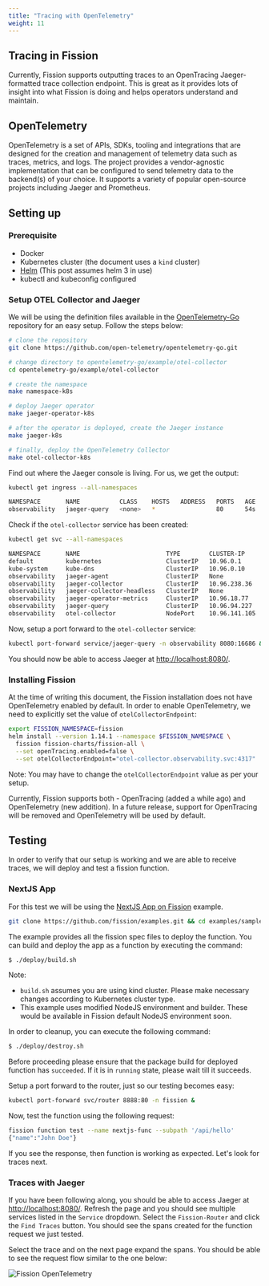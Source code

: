 ```yaml
---
title: "Tracing with OpenTelemetry"
weight: 11
---
```


## Tracing in Fission

Currently, Fission supports outputting traces to an OpenTracing Jaeger-formatted trace collection endpoint. This is great as it provides lots of insight into what Fission is doing and helps operators understand and maintain.

## OpenTelemetry

OpenTelemetry is a set of APIs, SDKs, tooling and integrations that are designed for the creation and management of telemetry data such as traces, metrics, and logs. The project provides a vendor-agnostic implementation that can be configured to send telemetry data to the backend(s) of your choice. It supports a variety of popular open-source projects including Jaeger and Prometheus.

## Setting up

### Prerequisite

- Docker
- Kubernetes cluster (the document uses a `kind` cluster)
- [Helm](https://helm.sh/) (This post assumes helm 3 in use)
- kubectl and kubeconfig configured

### Setup OTEL Collector and Jaeger

We will be using the definition files available in the [OpenTelemetry-Go](https://github.com/open-telemetry/opentelemetry-go.git) repository for an easy setup.
Follow the steps below:

```sh
# clone the repository
git clone https://github.com/open-telemetry/opentelemetry-go.git

# change directory to opentelemetry-go/example/otel-collector
cd opentelemetry-go/example/otel-collector

# create the namespace
make namespace-k8s

# deploy Jaeger operator
make jaeger-operator-k8s

# after the operator is deployed, create the Jaeger instance
make jaeger-k8s

# finally, deploy the OpenTelemetry Collector
make otel-collector-k8s
```

Find out where the Jaeger console is living. For us, we get the output:

```sh
kubectl get ingress --all-namespaces

NAMESPACE       NAME           CLASS    HOSTS   ADDRESS   PORTS   AGE
observability   jaeger-query   <none>   *                 80      54s
```

Check if the `otel-collector` service has been created:

```sh
kubectl get svc --all-namespaces

NAMESPACE       NAME                        TYPE        CLUSTER-IP      EXTERNAL-IP   PORT(S)                                  AGE
default         kubernetes                  ClusterIP   10.96.0.1       <none>        443/TCP                                  2m39s
kube-system     kube-dns                    ClusterIP   10.96.0.10      <none>        53/UDP,53/TCP,9153/TCP                   2m38s
observability   jaeger-agent                ClusterIP   None            <none>        5775/UDP,5778/TCP,6831/UDP,6832/UDP      38s
observability   jaeger-collector            ClusterIP   10.96.238.36    <none>        9411/TCP,14250/TCP,14267/TCP,14268/TCP   38s
observability   jaeger-collector-headless   ClusterIP   None            <none>        9411/TCP,14250/TCP,14267/TCP,14268/TCP   38s
observability   jaeger-operator-metrics     ClusterIP   10.96.18.77     <none>        8383/TCP,8686/TCP                        38s
observability   jaeger-query                ClusterIP   10.96.94.227    <none>        16686/TCP,16685/TCP                      38s
observability   otel-collector              NodePort    10.96.141.105   <none>        4317:30080/TCP,8889:31521/TCP            50s
```

Now, setup a port forward to the `otel-collector` service:

```sh
kubectl port-forward service/jaeger-query -n observability 8080:16686 &
```

You should now be able to access Jaeger at [http://localhost:8080/](http://localhost:8080/).

### Installing Fission

At the time of writing this document, the Fission installation does not have OpenTelemetry enabled by default.
In order to enable OpenTelemetry, we need to explicitly set the value of `otelCollectorEndpoint`:

```sh
export FISSION_NAMESPACE=fission
helm install --version 1.14.1 --namespace $FISSION_NAMESPACE \
  fission fission-charts/fission-all \
  --set openTracing.enabled=false \
  --set otelCollectorEndpoint="otel-collector.observability.svc:4317"
```

Note: You may have to change the `otelCollectorEndpoint` value as per your setup.

Currently, Fission supports both - OpenTracing (added a while ago) and OpenTelemetry (new addition).
In a future release, support for OpenTracing will be removed and OpenTelemetry will be used by default.

## Testing

In order to verify that our setup is working and we are able to receive traces, we will deploy and test a fission function.

### NextJS App

For this test we will be using the [NextJS App on Fission](https://github.com/fission/examples/tree/master/samples/nextjs-prefixpath) example.

```sh
git clone https://github.com/fission/examples.git && cd examples/samples/nextjs-prefixpath
```

The example provides all the fission spec files to deploy the function.
You can build and deploy the app as a function by executing the command:

```sh
$ ./deploy/build.sh
```

Note:

- `build.sh` assumes you are using kind cluster. Please make necessary changes according to Kubernetes cluster type.
- This example uses modified NodeJS environment and builder. These would be available in Fission default NodeJS environment soon.

In order to cleanup, you can execute the following command:

```sh
$ ./deploy/destroy.sh
```

Before proceeding please ensure that the package build for deployed function has `succeeded`.
If it is in `running` state, please wait till it succeeds.

Setup a port forward to the router, just so our testing becomes easy:

```sh
kubectl port-forward svc/router 8888:80 -n fission &
```

Now, test the function using the following request:

```sh
fission function test --name nextjs-func --subpath '/api/hello'
{"name":"John Doe"}
```

If you see the response, then function is working as expected.
Let's look for traces next.

### Traces with Jaeger

If you have been following along, you should be able to access Jaeger at [http://localhost:8080/](http://localhost:8080/).
Refresh the page and you should see multiple services listed in the `Service` dropdown.
Select the `Fission-Router` and click the `Find Traces` button.
You should see the spans created for the function request we just tested.

Select the trace and on the next page expand the spans.
You should be able to see the request flow similar to the one below:

![Fission OpenTelemetry](../assets/fission-otel.png)

